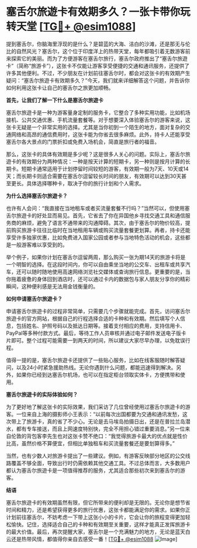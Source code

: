 # 塞舌尔旅遊卡有效期多久？一张卡带你玩转天堂 [[TG💪+ @esim1088](https://t.me/s/esim1088)]

提到塞舌尔，你脑海里浮现的是什么？是碧蓝的大海、洁白的沙滩，还是那无与伦比的自然风光？塞舌尔，这个位于印度洋上的热带天堂，每年都吸引着无数游客前来探索它的美丽。而为了方便游客在塞舌尔旅行，塞舌尔政府推出了“塞舌尔旅遊卡”（简称“旅游卡”），这张卡不仅能让游客享受便捷的交通和通讯服务，还提供了许多其他便利。不过，不少朋友在计划前往塞舌尔时，都会对这张卡的有效期产生疑问：“塞舌尔旅遊卡有效期多久？”今天，我们就来详细解答这个问题，并告诉你如何利用这张卡让自己的塞舌尔之旅更加顺畅。

**首先，让我们了解一下什么是塞舌尔旅遊卡**

塞舌尔旅遊卡是一种为游客量身定制的服务卡，它整合了多种实用功能，比如机场接机、公共交通优惠、手机流量套餐等。对于想要深入体验塞舌尔的游客来说，这张卡无疑是一个非常实用的选择。尤其是当你初到一个陌生的地方，面对复杂的交通网络和高昂的通信费用时，这张卡能为你省去很多麻烦。此外，持卡人还能享受塞舌尔各大景点的门票折扣或免费入场机会，简直是旅行者的福音。

那么，这张卡的具体有效期是多少呢？这是很多人关心的问题。实际上，塞舌尔旅遊卡的有效期分为两种情况：一种是按天计算的短期卡，另一种则是按月计算的长期卡。短期卡通常适用于计划停留时间较短的游客，有效期一般为7天、10天或14天；而长期卡则适合需要在塞舌尔逗留较长时间的朋友，有效期可以达到30天甚至更长。具体选择哪种卡，取决于你的旅行计划和个人需求。

**为什么选择塞舌尔旅遊卡？**

也许有人会问：“我直接在当地租车或者买流量套餐不行吗？”当然可以，但使用塞舌尔旅遊卡的好处显而易见。首先，它省去了你在异国他乡寻找交通工具和通信服务商的麻烦，避免了语言不通带来的沟通障碍。其次，由于塞舌尔的物价较高，提前购买旅游卡往往比临时在当地租用车辆或购买流量套餐更划算。再者，持卡还能享受许多独家优惠，比如免费进入国家公园或者参与当地特色活动的机会，这些都是一般游客难以享受到的。

举个例子，如果你计划在塞舌尔逗留两周，那么购买一张为期14天的旅游卡将是一个明智的选择。在这段时间内，你可以自由乘坐当地的公交车、出租车或共享汽车，还可以随时随地使用高速网络浏览社交媒体或查询旅行信息。更重要的是，当你拖着疲惫的身体回到酒店时，还可以通过卡内的数据包与家人朋友分享你的精彩瞬间，这种便利感是无法用金钱衡量的。

**如何申请塞舌尔旅遊卡？**

申请塞舌尔旅遊卡的过程非常简单，只需要几个步骤就能完成。首先，访问塞舌尔旅遊卡的官方网站，根据自己的行程选择合适的卡种和有效期。然后填写个人信息，包括姓名、护照号码以及抵达日期等。接着支付相应的费用，支持信用卡、PayPal等多种付款方式。最后，等待工作人员审核并通过电子邮件发送电子版卡片即可。整个过程可能需要一到两天的时间，所以建议大家尽早办理，以免耽误行程。

值得一提的是，塞舌尔旅遊卡还提供了一些贴心服务，比如在线客服随时解答疑问，以及24小时紧急援助热线。无论你遇到什么问题，都能迅速得到解决。另外，如果你已经到达塞舌尔机场，也可以在指定柜台领取实体卡，方便携带和使用。

**塞舌尔旅遊卡的实际体验如何？**

为了更好地了解这张卡的实际效果，我们采访了几位曾经使用过塞舌尔旅遊卡的游客。一位来自上海的摄影师小王表示：“以前每次出国都要为交通和通讯发愁，这次带上了旅游卡，真的省了不少心。无论是去马埃岛拍摄日出，还是在普拉兰岛潜水，都有专车接送，而且上网速度特别快，完全不用担心错过重要消息。”另一位来自伦敦的背包客李先生也对这张卡赞不绝口：“我觉得旅游卡最大的优点就是性价比高，虽然价格不算便宜，但相比单独租车和买流量套餐还是要划算得多。”

当然，也有少数人对旅游卡提出了一些建议。例如，有游客反映部分地区的公交线路覆盖不够全面，导致出行时仍需依赖其他交通工具。不过总体而言，大多数用户都认为塞舌尔旅遊卡是一项值得推荐的服务，尤其适合那些初次来到塞舌尔的游客。

**结语**

塞舌尔旅遊卡的有效期虽然有限，但它所带来的便利却是无限的。无论你是想节省时间和精力，还是希望获得更多的旅行优惠，这张卡都能满足你的需求。如果你正计划前往塞舌尔，不妨考虑一下带上这张小小的卡片，它会让你的旅程变得更加轻松愉快。记住，选择适合自己的卡种和有效期至关重要，这样才能真正发挥旅游卡的最大价值。最后，再次提醒大家，塞舌尔是一个充满魅力的地方，无论是蓝天白云还是热带风情，都值得你亲自去感受一番！[[TG💪+ @esim1088](https://t.me/s/esim1088) ![Image](https://i.postimg.cc/4NQfJmqS/Snipaste-2025-05-13-00-14-12.png)]